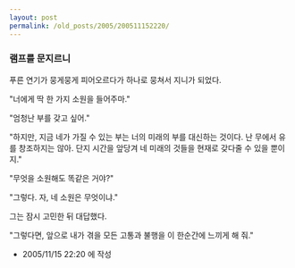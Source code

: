 ```yaml
---
layout: post
permalink: /old_posts/2005/200511152220/
---
```


### 램프를 문지르니

푸른 연기가 뭉게뭉게 피어오르다가 하나로 뭉쳐서 지니가 되었다.

"너에게 딱 한 가지 소원을 들어주마."

"엄청난 부를 갖고 싶어."

"하지만, 지금 네가 가질 수 있는 부는 너의 미래의 부를 대신하는 것이다. 난 무에서 유를 창조하지는 않아. 단지 시간을 앞당겨 네 미래의 것들을 현재로 갖다줄 수 있을 뿐이지."

"무엇을 소원해도 똑같은 거야?"

"그렇다. 자, 네 소원은 무엇이냐."

그는 잠시 고민한 뒤 대답했다.





"그렇다면, 앞으로 내가 겪을 모든 고통과 불행을 이 한순간에 느끼게 해 줘."





- 2005/11/15 22:20 에 작성